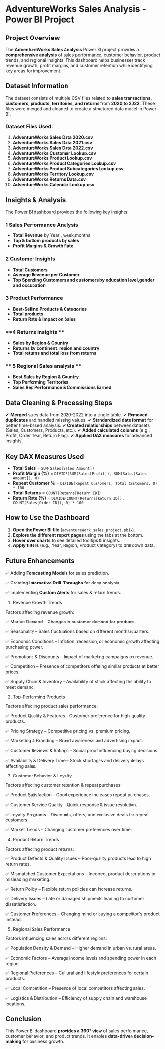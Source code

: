 # AdventureWorks Sales Analysis - Power BI Project

##  Project Overview
The **AdventureWorks Sales Analysis** Power BI project provides a **comprehensive analysis** of sales performance, customer behavior, product trends, and regional insights. This dashboard helps businesses track revenue growth, profit margins, and customer retention while identifying key areas for improvement.

## Dataset Information
The dataset consists of multiple CSV files related to **sales transactions, customers, products, territories, and returns** from **2020 to 2022**. These files were merged and cleaned to create a structured data model in Power BI.

###  Dataset Files Used:
1. **AdventureWorks Sales Data 2020.csv**
2. **AdventureWorks Sales Data 2021.csv**
3. **AdventureWorks Sales Data 2022.csv**
4. **AdventureWorks Customer Lookup.csv**
5. **AdventureWorks Product Lookup.csv**
6. **AdventureWorks Product Categories Lookup.csv**
7. **AdventureWorks Product Subcategories Lookup.csv**
8. **AdventureWorks Territory Lookup.csv**
9. **AdventureWorks Returns Data.csv**
10. **AdventureWorks Calendar Lookup.csv**

##  Insights & Analysis
The Power BI dashboard provides the following key insights:

### **1 Sales Performance Analysis**
- **Total Revenue** by Year , week,months
- **Top & bottom products by sales**
- **Profit Margins & Growth Rate**

### **2 Customer Insights**
- **Total Customers**
- **Average Revenue per Customer**
- **Top Spending Customers and customers by education level,gender and occupation**

### **3 Product Performance**
- **Best-Selling Products & Categories**
- **Total products**
- **Return Rate & Impact on Sales**

### **4 Returns insights **
- **Sales by Region & Country**
- **Returns by continent, region and country**
- **Total returns and total loss from returns**

### ** 5 Regional  Sales analysis **
- **Best Sales by Region & Country**
- **Top Performing Territories**
- **Sales Rep Performance & Commissions Earned**

##  Data Cleaning & Processing Steps
✔ **Merged** sales data from 2020-2022 into a single table.
✔ **Removed duplicates** and handled missing values.
✔ **Standardized date format** for better time-based analysis.
✔ **Created relationships** between datasets (Sales, Customers, Products, etc.).
✔ **Added calculated columns** (e.g., Profit, Order Year, Return Flag).
✔ **Applied DAX measures** for advanced insights.

##  Key DAX Measures Used
- **Total Sales** = `SUM(Sales[Sales Amount])`
- **Profit Margin (%)** = `DIVIDE(SUM(Sales[Profit]), SUM(Sales[Sales Amount]), 0)`
- **Repeat Customer %** = `DIVIDE(Repeat Customers, Total Customers, 0) * 100`
- **Total Returns** = `COUNT(Returns[Return ID])`
- **Return Rate (%)** = `DIVIDE(COUNT(Returns[Return ID]), COUNT(Sales[Order ID]), 0) * 100`


##  How to Use the Dashboard
1. **Open the Power BI file** (`adventureWork_sales_project.pbix`).
2. **Explore the different report pages** using the tabs at the bottom.
3. **Hover over charts** to see detailed tooltips & insights.
4. **Apply filters** (e.g., Year, Region, Product Category) to drill down data.

##  Future Enhancements
✅ Adding **Forecasting Models** for sales prediction. 

✅ Creating **Interactive Drill-Throughs** for deep analysis. 

✅ Implementing **Custom Alerts** for sales & return trends.


1. Revenue Growth Trends
   
Factors affecting revenue growth:

✅ Market Demand – Changes in customer demand for products.

✅ Seasonality – Sales fluctuations based on different months/quarters.

✅ Economic Conditions – Inflation, recession, or economic growth affecting purchasing power.

✅ Promotions & Discounts – Impact of marketing campaigns on revenue.

✅ Competition – Presence of competitors offering similar products at better prices.

✅ Supply Chain & Inventory – Availability of stock affecting the ability to meet demand.


2. Top-Performing Products

   
Factors affecting product sales performance:

✅ Product Quality & Features – Customer preference for high-quality products.

✅ Pricing Strategy – Competitive pricing vs. premium pricing.

✅ Marketing & Branding – Brand awareness and advertising impact.

✅ Customer Reviews & Ratings – Social proof influencing buying decisions.

✅ Availability & Delivery Time – Stock shortages and delivery delays affecting sales.

3. Customer Behavior & Loyalty

   
Factors affecting customer retention & repeat purchases:

✅ Product Satisfaction – Good experience increases repeat purchases.

✅ Customer Service Quality – Quick response & issue resolution.

✅ Loyalty Programs – Discounts, offers, and exclusive deals for repeat customers.

✅ Market Trends – Changing customer preferences over time.



4. Product Return Trends

   
Factors affecting product returns:

✅ Product Defects & Quality Issues – Poor-quality products lead to high return rates.

✅ Mismatched Customer Expectations – Incorrect product descriptions or misleading marketing.

✅ Return Policy – Flexible return policies can increase returns.

✅ Delivery Issues – Late or damaged shipments leading to customer dissatisfaction.

✅ Customer Preferences – Changing mind or buying a competitor's product instead.


5. Regional Sales Performance

   
Factors influencing sales across different regions:

✅ Population Density & Demand – Higher demand in urban vs. rural areas.

✅ Economic Factors – Average income levels and spending power in each region.

✅ Regional Preferences – Cultural and lifestyle preferences for certain products.

✅ Local Competition – Presence of local competitors affecting sales.

✅ Logistics & Distribution – Efficiency of supply chain and warehouse locations.






##  Conclusion
This Power BI dashboard **provides a 360° view** of sales performance, customer behavior, and product trends. It enables **data-driven decision-making** for business growth.




